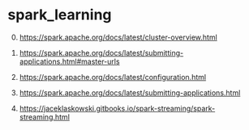 # spark_learning

0) https://spark.apache.org/docs/latest/cluster-overview.html

1) https://spark.apache.org/docs/latest/submitting-applications.html#master-urls

2) https://spark.apache.org/docs/latest/configuration.html

3) https://spark.apache.org/docs/latest/submitting-applications.html

4) https://jaceklaskowski.gitbooks.io/spark-streaming/spark-streaming.html

